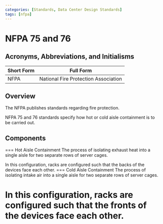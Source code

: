 ```yaml
---
categories: [Standards, Data Center Design Standards]
tags: [nfpa]
---
```


# NFPA 75 and 76

## Acronyms, Abbreviations, and Initialisms

| Short Form | Full Form |
| - | - |
| NFPA | National Fire Protection Association |

## Overview

The NFPA publishes standards regarding fire protection.

NFPA 75 and 76 standards specify how hot or cold aisle containment is to be carried out.

## Components

=== Hot Aisle Containment
The process of isolating exhaust heat into a single aisle for two separate rows of server cages.

In this configuration, racks are configured such that the backs of the devices face each other.
=== Cold Aisle Containment
The process of isolating intake air into a single aisle for two separate rows of server cages.

In this configuration, racks are configured such that the fronts of the devices face each other.
===
